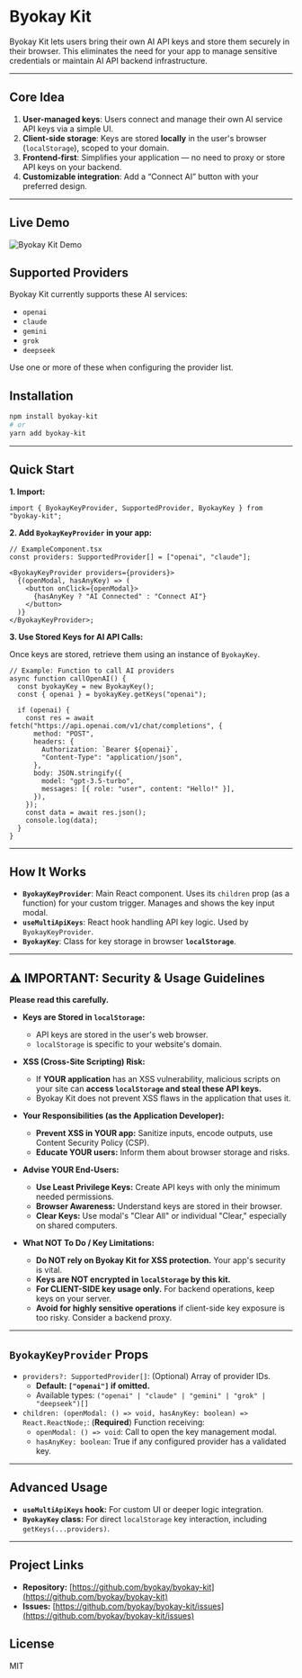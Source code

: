 # Byokay Kit

Byokay Kit lets users bring their own AI API keys and store them securely in their browser.
This eliminates the need for your app to manage sensitive credentials or maintain AI API backend infrastructure.

---

## Core Idea

1. **User-managed keys**: Users connect and manage their own AI service API keys via a simple UI.
2. **Client-side storage**: Keys are stored **locally** in the user's browser (`localStorage`), scoped to your domain.
3. **Frontend-first**: Simplifies your application — no need to proxy or store API keys on your backend.
4. **Customizable integration**: Add a “Connect AI” button with your preferred design.

---

## Live Demo

![Byokay Kit Demo](assets/demo.gif)

## Supported Providers

Byokay Kit currently supports these AI services:

- `openai`
- `claude`
- `gemini`
- `grok`
- `deepseek`

Use one or more of these when configuring the provider list.

## Installation

```bash
npm install byokay-kit
# or
yarn add byokay-kit
```

---

## Quick Start

**1. Import:**

```tsx
import { ByokayKeyProvider, SupportedProvider, ByokayKey } from "byokay-kit";
```

**2. Add `ByokayKeyProvider` in your app:**

```tsx
// ExampleComponent.tsx
const providers: SupportedProvider[] = ["openai", "claude"];

<ByokayKeyProvider providers={providers}>
  {(openModal, hasAnyKey) => (
    <button onClick={openModal}>
      {hasAnyKey ? "AI Connected" : "Connect AI"}
    </button>
  )}
</ByokayKeyProvider>;
```

**3. Use Stored Keys for AI API Calls:**

Once keys are stored, retrieve them using an instance of `ByokayKey`.

```tsx
// Example: Function to call AI providers
async function callOpenAI() {
  const byokayKey = new ByokayKey();
  const { openai } = byokayKey.getKeys("openai");

  if (openai) {
    const res = await fetch("https://api.openai.com/v1/chat/completions", {
      method: "POST",
      headers: {
        Authorization: `Bearer ${openai}`,
        "Content-Type": "application/json",
      },
      body: JSON.stringify({
        model: "gpt-3.5-turbo",
        messages: [{ role: "user", content: "Hello!" }],
      }),
    });
    const data = await res.json();
    console.log(data);
  }
}
```

---

## How It Works

- **`ByokayKeyProvider`**: Main React component. Uses its `children` prop (as a function) for your custom trigger. Manages and shows the key input modal.
- **`useMultiApiKeys`**: React hook handling API key logic. Used by `ByokayKeyProvider`.
- **`ByokayKey`**: Class for key storage in browser **`localStorage`**.

---

## ⚠️ IMPORTANT: Security & Usage Guidelines

**Please read this carefully.**

- **Keys are Stored in `localStorage`:**

  - API keys are stored in the user's web browser.
  - `localStorage` is specific to your website's domain.

- **XSS (Cross-Site Scripting) Risk:**

  - If **YOUR application** has an XSS vulnerability, malicious scripts on your site can **access `localStorage` and steal these API keys.**
  - Byokay Kit does not prevent XSS flaws in the application that uses it.

- **Your Responsibilities (as the Application Developer):**

  - **Prevent XSS in YOUR app:** Sanitize inputs, encode outputs, use Content Security Policy (CSP).
  - **Educate YOUR users:** Inform them about browser storage and risks.

- **Advise YOUR End-Users:**

  - **Use Least Privilege Keys:** Create API keys with only the minimum needed permissions.
  - **Browser Awareness:** Understand keys are stored in their browser.
  - **Clear Keys:** Use modal's "Clear All" or individual "Clear," especially on shared computers.

- **What NOT To Do / Key Limitations:**
  - **Do NOT rely on Byokay Kit for XSS protection.** Your app's security is vital.
  - **Keys are NOT encrypted in `localStorage` by this kit.**
  - **For CLIENT-SIDE key usage only.** For backend operations, keep keys on your server.
  - **Avoid for highly sensitive operations** if client-side key exposure is too risky. Consider a backend proxy.

---

## `ByokayKeyProvider` Props

- `providers?: SupportedProvider[]`: (Optional) Array of provider IDs.
  - **Default: `["openai"]` if omitted.**
  - Available types: `("openai" | "claude" | "gemini" | "grok" | "deepseek")[]`
- `children: (openModal: () => void, hasAnyKey: boolean) => React.ReactNode;`: (**Required**) Function receiving:
  - `openModal: () => void`: Call to open the key management modal.
  - `hasAnyKey: boolean`: True if any configured provider has a validated key.

---

## Advanced Usage

- **`useMultiApiKeys` hook:** For custom UI or deeper logic integration.
- **`ByokayKey` class:** For direct `localStorage` key interaction, including `getKeys(...providers)`.

---

## Project Links

- **Repository:** [https://github.com/byokay/byokay-kit](https://github.com/byokay/byokay-kit)
- **Issues:** [https://github.com/byokay/byokay-kit/issues](https://github.com/byokay/byokay-kit/issues)

## License

MIT
